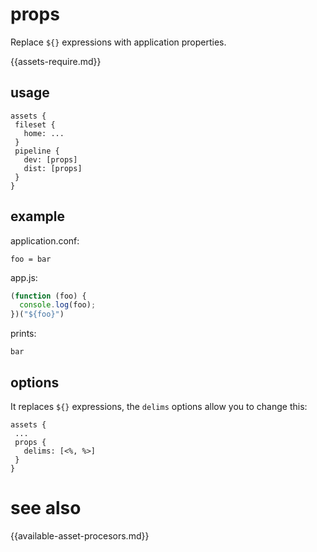 # props

Replace ```${}``` expressions with application properties.

{{assets-require.md}}

## usage

```
assets {
 fileset {
   home: ...
 }
 pipeline {
   dev: [props]
   dist: [props]
 }
}
```

## example

application.conf:

```
foo = bar
```

app.js:

```js
(function (foo) {
  console.log(foo);
})("${foo}")
```

prints:

    bar

## options

It replaces `${}` expressions, the `delims` options allow you to change this:

```
assets {
 ...
 props {
   delims: [<%, %>]
 }
}
```

# see also

{{available-asset-procesors.md}}
